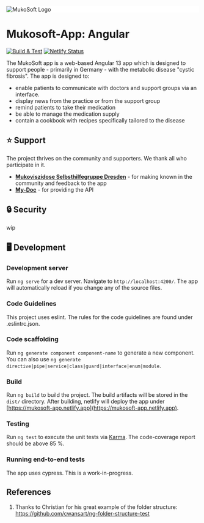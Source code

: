 <div style="background: white">

![MukoSoft Logo](https://mukosoft.de/assets/img/mukosoft-logo.png)
</div>

# Mukosoft-App: Angular
[![Build & Test](https://github.com/mukosoft/mukosoft-app-angular/actions/workflows/build_and_test.yml/badge.svg?branch=main)](https://github.com/mukosoft/mukosoft-app-angular/actions/workflows/build_and_test.yml)
[![Netlify Status](https://api.netlify.com/api/v1/badges/a4c38499-1244-4f6a-af05-e0b1c61f92d9/deploy-status)](https://app.netlify.com/sites/mukosoft-app/deploys)

The MukoSoft app is a web-based Angular 13 app which is designed to support people - primarily in Germany - with the metabolic disease "cystic fibrosis". The app is designed to:
- enable patients to communicate with doctors and support groups via an interface.
- display news from the practice or from the support group
- remind patients to take their medication
- be able to manage the medication supply
- contain a cookbook with recipes specifically tailored to the disease

## ⭐ Support

The project thrives on the community and supporters. We thank all who participate in it.

- **[Mukoviszidose Selbsthilfegruppe Dresden](https://www.muko-dresden.info)** - for making known in the community and feedback to the app
- **[My-Doc](https://my-doc.net)** - for providing the API

## 🔒 Security

wip

## 🖥️ Development
### Development server

Run `ng serve` for a dev server. Navigate to `http://localhost:4200/`. The app will automatically reload if you change any of the source files.

### Code Guidelines

This project uses eslint. The rules for the code guidelines are found under .eslintrc.json.  

### Code scaffolding

Run `ng generate component component-name` to generate a new component. You can also use `ng generate directive|pipe|service|class|guard|interface|enum|module`.

### Build

Run `ng build` to build the project. The build artifacts will be stored in the `dist/` directory. After building, netlify
will deploy the app under [https://mukosoft-app.netlify.app](https://mukosoft-app.netlify.app).

### Testing

Run `ng test` to execute the unit tests via [Karma](https://karma-runner.github.io). The code-coverage report should be above
85 %.

### Running end-to-end tests

The app uses cypress. This is a work-in-progress.

## References
1. Thanks to Christian for his great example of the folder structure: https://github.com/cwansart/ng-folder-structure-test

